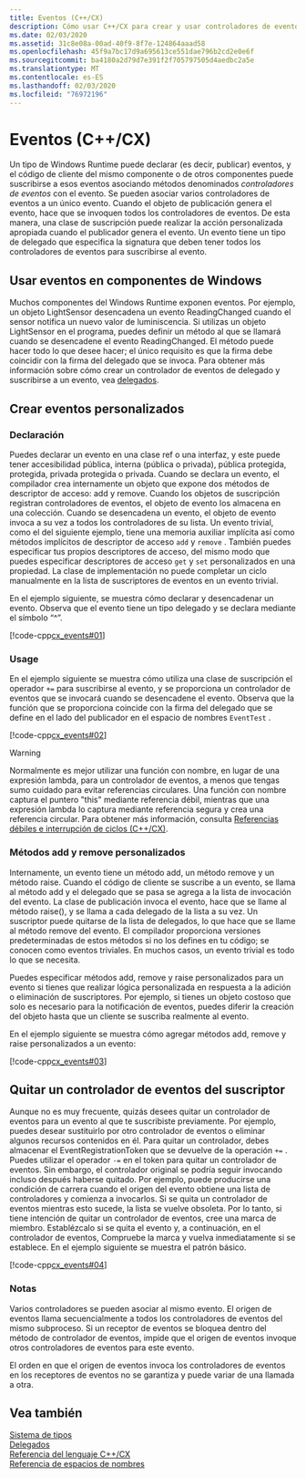 ```yaml
---
title: Eventos (C++/CX)
description: Cómo usar C++/CX para crear y usar controladores de eventos en el Windows Runtime.
ms.date: 02/03/2020
ms.assetid: 31c8e08a-00ad-40f9-8f7e-124864aaad58
ms.openlocfilehash: 45f9a7bc17d9a695613ce551dae796b2cd2e0e6f
ms.sourcegitcommit: ba4180a2d79d7e391f2f705797505d4aedbc2a5e
ms.translationtype: MT
ms.contentlocale: es-ES
ms.lasthandoff: 02/03/2020
ms.locfileid: "76972196"
---
```

# <a name="events-ccx"></a>Eventos (C++/CX)

Un tipo de Windows Runtime puede declarar (es decir, publicar) eventos, y el código de cliente del mismo componente o de otros componentes puede suscribirse a esos eventos asociando métodos denominados *controladores de eventos* con el evento. Se pueden asociar varios controladores de eventos a un único evento. Cuando el objeto de publicación genera el evento, hace que se invoquen todos los controladores de eventos. De esta manera, una clase de suscripción puede realizar la acción personalizada apropiada cuando el publicador genera el evento. Un evento tiene un tipo de delegado que especifica la signatura que deben tener todos los controladores de eventos para suscribirse al evento.

## <a name="consuming-events-in-windows-components"></a>Usar eventos en componentes de Windows

Muchos componentes del Windows Runtime exponen eventos. Por ejemplo, un objeto LightSensor desencadena un evento ReadingChanged cuando el sensor notifica un nuevo valor de luminiscencia. Si utilizas un objeto LightSensor en el programa, puedes definir un método al que se llamará cuando se desencadene el evento ReadingChanged. El método puede hacer todo lo que desee hacer; el único requisito es que la firma debe coincidir con la firma del delegado que se invoca. Para obtener más información sobre cómo crear un controlador de eventos de delegado y suscribirse a un evento, vea [delegados](../cppcx/delegates-c-cx.md).

## <a name="creating-custom-events"></a>Crear eventos personalizados

### <a name="declaration"></a>Declaración

Puedes declarar un evento en una clase ref o una interfaz, y este puede tener accesibilidad pública, interna (pública o privada), pública protegida, protegida, privada protegida o privada. Cuando se declara un evento, el compilador crea internamente un objeto que expone dos métodos de descriptor de acceso: add y remove. Cuando los objetos de suscripción registran controladores de eventos, el objeto de evento los almacena en una colección. Cuando se desencadena un evento, el objeto de evento invoca a su vez a todos los controladores de su lista. Un evento trivial, como el del siguiente ejemplo, tiene una memoria auxiliar implícita así como métodos implícitos de descriptor de acceso `add` y `remove` . También puedes especificar tus propios descriptores de acceso, del mismo modo que puedes especificar descriptores de acceso `get` y `set` personalizados en una propiedad.  La clase de implementación no puede completar un ciclo manualmente en la lista de suscriptores de eventos en un evento trivial.

En el ejemplo siguiente, se muestra cómo declarar y desencadenar un evento. Observa que el evento tiene un tipo delegado y se declara mediante el símbolo “^”.

[!code-cpp[cx_events#01](../cppcx/codesnippet/CPP/cx_events/class1.h#01)]

### <a name="usage"></a>Usage

En el ejemplo siguiente se muestra cómo utiliza una clase de suscripción el operador `+=` para suscribirse al evento, y se proporciona un controlador de eventos que se invocará cuando se desencadene el evento. Observa que la función que se proporciona coincide con la firma del delegado que se define en el lado del publicador en el espacio de nombres `EventTest` .

[!code-cpp[cx_events#02](../cppcx/codesnippet/CPP/eventsupportinvs/eventclientclass.h#02)]

> [!WARNING]
> Normalmente es mejor utilizar una función con nombre, en lugar de una expresión lambda, para un controlador de eventos, a menos que tengas sumo cuidado para evitar referencias circulares. Una función con nombre captura el puntero "this" mediante referencia débil, mientras que una expresión lambda lo captura mediante referencia segura y crea una referencia circular. Para obtener más información, consulta [Referencias débiles e interrupción de ciclos (C++/CX)](../cppcx/weak-references-and-breaking-cycles-c-cx.md).

### <a name="custom-add-and-remove-methods"></a>Métodos add y remove personalizados

Internamente, un evento tiene un método add, un método remove y un método raise. Cuando el código de cliente se suscribe a un evento, se llama al método add y el delegado que se pasa se agrega a la lista de invocación del evento. La clase de publicación invoca el evento, hace que se llame al método raise(), y se llama a cada delegado de la lista a su vez. Un suscriptor puede quitarse de la lista de delegados, lo que hace que se llame al método remove del evento. El compilador proporciona versiones predeterminadas de estos métodos si no los defines en tu código; se conocen como eventos triviales. En muchos casos, un evento trivial es todo lo que se necesita.

Puedes especificar métodos add, remove y raise personalizados para un evento si tienes que realizar lógica personalizada en respuesta a la adición o eliminación de suscriptores. Por ejemplo, si tienes un objeto costoso que solo es necesario para la notificación de eventos, puedes diferir la creación del objeto hasta que un cliente se suscriba realmente al evento.

En el ejemplo siguiente se muestra cómo agregar métodos add, remove y raise personalizados a un evento:

[!code-cpp[cx_events#03](../cppcx/codesnippet/CPP/cx_events/class1.h#03)]

## <a name="removing-an-event-handler-from-the-subscriber-side"></a>Quitar un controlador de eventos del suscriptor

Aunque no es muy frecuente, quizás desees quitar un controlador de eventos para un evento al que te suscribiste previamente. Por ejemplo, puedes desear sustituirlo por otro controlador de eventos o eliminar algunos recursos contenidos en él. Para quitar un controlador, debes almacenar el EventRegistrationToken que se devuelve de la operación `+=` . Puedes utilizar el operador `-=` en el token para quitar un controlador de eventos.  Sin embargo, el controlador original se podría seguir invocando incluso después haberse quitado. Por ejemplo, puede producirse una condición de carrera cuando el origen del evento obtiene una lista de controladores y comienza a invocarlos. Si se quita un controlador de eventos mientras esto sucede, la lista se vuelve obsoleta. Por lo tanto, si tiene intención de quitar un controlador de eventos, cree una marca de miembro. Establézcalo si se quita el evento y, a continuación, en el controlador de eventos, Compruebe la marca y vuelva inmediatamente si se establece. En el ejemplo siguiente se muestra el patrón básico.

[!code-cpp[cx_events#04](../cppcx/codesnippet/CPP/eventsupportinvs/eventclientclass.h#04)]

### <a name="remarks"></a>Notas

Varios controladores se pueden asociar al mismo evento. El origen de eventos llama secuencialmente a todos los controladores de eventos del mismo subproceso. Si un receptor de eventos se bloquea dentro del método de controlador de eventos, impide que el origen de eventos invoque otros controladores de eventos para este evento.

El orden en que el origen de eventos invoca los controladores de eventos en los receptores de eventos no se garantiza y puede variar de una llamada a otra.

## <a name="see-also"></a>Vea también

[Sistema de tipos](../cppcx/type-system-c-cx.md)<br/>
[Delegados](../cppcx/delegates-c-cx.md)<br/>
[Referencia del lenguaje C++/CX](../cppcx/visual-c-language-reference-c-cx.md)<br/>
[Referencia de espacios de nombres](../cppcx/namespaces-reference-c-cx.md)

